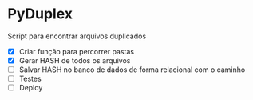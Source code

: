 # PyDuplex
Script para encontrar arquivos duplicados

- [X] Criar função para percorrer pastas
- [X] Gerar HASH de todos os arquivos
- [ ] Salvar HASH no banco de dados de forma relacional com o caminho
- [ ] Testes
- [ ] Deploy
